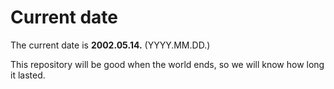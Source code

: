 # Current date

The current date is **2002.05.14.** (YYYY.MM.DD.)

This repository will be good when the world ends, so we will know how long it lasted.